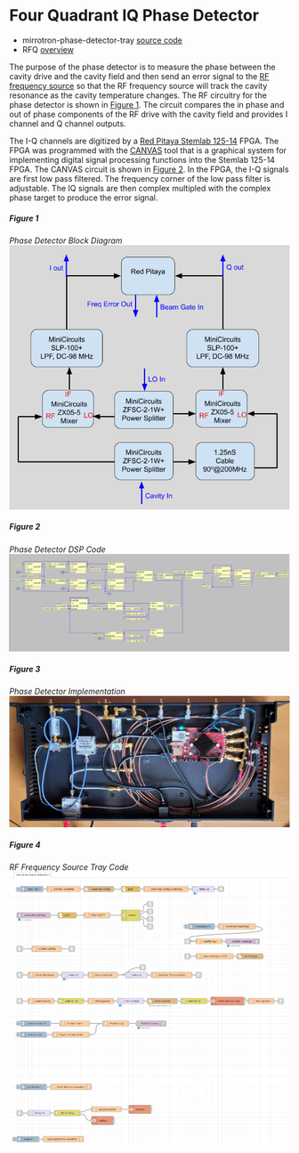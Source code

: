 # Four Quadrant IQ Phase Detector
* mirrotron-phase-detector-tray <a href="https://github.com/bl-mirrotron/mirrotron-phase-detector-tray" target="_blank">source code</a>
* RFQ [overview](https://bl-mirrotron.github.io/)

The purpose of the phase detector is to measure the phase between the cavity drive and the cavity field and then send an error signal to the [RF frequency source](https://bl-mirrotron.github.io/mirrotron-rf-src-tray/) so that the RF frequency source will track the cavity resonance as the cavity temperature changes. The RF circuitry for the phase detector is shown in [Figure 1](#figure-1). The circuit compares the in phase and out of phase components of the RF drive with the cavity field and provides I channel and Q channel outputs.

The I-Q channels are digitized by a [Red Pitaya Stemlab 125-14](https://redpitaya.com/stemlab-125-14/) FPGA. The FPGA was programmed with the [CANVAS](https://content.redpitaya.com/blog/canvas-a-free-graphical-dsp-design-tool-for-red-pitayas-fpga) tool that is a graphical system for implementing digital signal processing functions into the Stemlab 125-14 FPGA. The CANVAS circuit is shown in [Figure 2](#figure-2). In the FPGA, the I-Q signals are first low pass filtered. The frequency corner of the low pass filter is adjustable. The IQ signals are then complex multipled with the complex phase target to produce the error signal.

##### Figure 1 #####
*Phase Detector Block Diagram*<br>
![phase-detector diagam](doc/LLRF-Phase-Detector.png)

##### Figure 2 #####
*Phase Detector DSP Code*<br>
![phase-detector dsp](doc/mirrotron-phase-detector.png)

##### Figure 3 #####
*Phase Detector Implementation*<br>
![phase-detector impl](doc/phase-detector.jpg)

##### Figure 4 #####
*RF Frequency Source Tray Code*<br>
![phase-detector impl](doc/phase-det-tray-flow.png)
